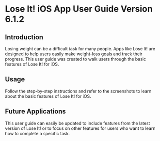 # **Lose It! iOS App User Guide Version 6.1.2**

## Introduction
Losing weight can be a difficult task for many people. Apps like Lose It! are designed to help users easily make weight-loss goals and track their progress. This user guide was created to walk users through the basic features of Lose It! for iOS.

## Usage

Follow the step-by-step instructions and refer to the screenshots to learn about the basic features of Lose It! for iOS.

## Future Applications
This user guide can easily be updated to include features from the latest version of Lose It! or to focus on other features for users who want to learn how to complete a specific task.

